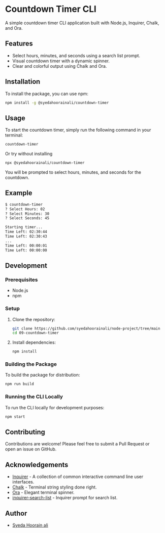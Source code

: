 # Countdown Timer CLI

A simple countdown timer CLI application built with Node.js, Inquirer, Chalk, and Ora.

## Features

- Select hours, minutes, and seconds using a search list prompt.
- Visual countdown timer with a dynamic spinner.
- Clear and colorful output using Chalk and Ora.

## Installation

To install the package, you can use npm:

```sh
npm install -g @syedahoorainali/countdown-timer
```

## Usage

To start the countdown timer, simply run the following command in your terminal:

```sh
countdown-timer
```

Or try without installing

```sh
npx @syedahoorainali/countdown-timer
```

You will be prompted to select hours, minutes, and seconds for the countdown.

## Example

```sh
$ countdown-timer
? Select Hours: 02
? Select Minutes: 30
? Select Seconds: 45

Starting timer...
Time Left: 02:30:44
Time Left: 02:30:43
...
Time Left: 00:00:01
Time Left: 00:00:00
```

## Development

### Prerequisites

- Node.js
- npm

### Setup

1. Clone the repository:

    ```sh
    git clone https://github.com/syedahoorainali/node-project/tree/main/09-countdown-timer.git
    cd 09-countdown-timer
    ```

2. Install dependencies:

    ```sh
    npm install
    ```

### Building the Package

To build the package for distribution:

```sh
npm run build
```

### Running the CLI Locally

To run the CLI locally for development purposes:

```sh
npm start
```

## Contributing

Contributions are welcome! Please feel free to submit a Pull Request or open an issue on GitHub.

## Acknowledgements

- [Inquirer](https://github.com/SBoudrias/Inquirer.js) - A collection of common interactive command line user interfaces.
- [Chalk](https://github.com/chalk/chalk) - Terminal string styling done right.
- [Ora](https://github.com/sindresorhus/ora) - Elegant terminal spinner.
- [inquirer-search-list](https://github.com/robin-rpr/inquirer-search-list) - Inquirer prompt for search list.

## Author

- [Syeda Hoorain ali](https://github.com/syeda-hoorain-ali)
